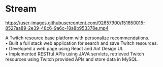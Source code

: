 # Stream


https://user-images.githubusercontent.com/92657900/151650015-8527aa89-2e39-48c6-9a6c-18a8b953378e.mp4


A Twitch resource base platform with personalize recommendations. <br>
•	Built a full stack web application for search and save Twitch resources. <br>
•	Developed a web page using React and Ant Design UI. <br>
•	Implemented RESTful APIs using JAVA servlets, retrieved Twitch resources using Twitch provided APIs and store data in MySQL.
